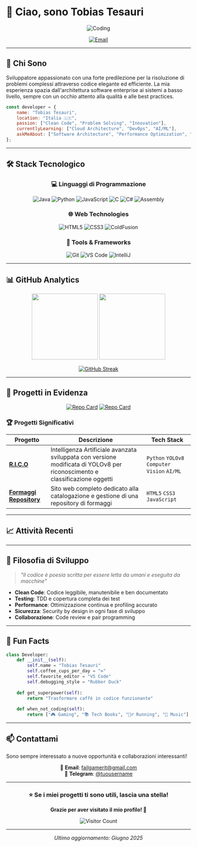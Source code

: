 # 👋 Ciao, sono Tobias Tesauri

<div align="center">
  
![Coding](https://readme-typing-svg.demolab.com?font=Fira+Code&size=22&duration=3000&pause=1000&color=00D4AA&center=true&vCenter=true&width=435&lines=Full+Stack+Developer;Software+Engineer;Problem+Solver;Code+Enthusiast)

[![Email](https://img.shields.io/badge/Email-D14836?style=for-the-badge&logo=gmail&logoColor=white)](mailto:failgamerit@gmail.com)

</div>

---

## 🚀 Chi Sono

Sviluppatore appassionato con una forte predilezione per la risoluzione di problemi complessi attraverso codice elegante ed efficiente. La mia esperienza spazia dall'architettura software enterprise ai sistemi a basso livello, sempre con un occhio attento alla qualità e alle best practices.

```javascript
const developer = {
    name: "Tobias Tesauri",
    location: "Italia 🇮🇹",
    passion: ["Clean Code", "Problem Solving", "Innovation"],
    currentlyLearning: ["Cloud Architecture", "DevOps", "AI/ML"],
    askMeAbout: ["Software Architecture", "Performance Optimization", "Best Practices"]
};
```

---

## 🛠️ Stack Tecnologico

<div align="center">

### 💻 Linguaggi di Programmazione
![Java](https://img.shields.io/badge/Java-ED8B00?style=for-the-badge&logo=openjdk&logoColor=white)
![Python](https://img.shields.io/badge/Python-3776AB?style=for-the-badge&logo=python&logoColor=white)
![JavaScript](https://img.shields.io/badge/JavaScript-F7DF1E?style=for-the-badge&logo=javascript&logoColor=black)
![C](https://img.shields.io/badge/C-00599C?style=for-the-badge&logo=c&logoColor=white)
![C#](https://img.shields.io/badge/C%23-239120?style=for-the-badge&logo=c-sharp&logoColor=white)
![Assembly](https://img.shields.io/badge/Assembly-000000?style=for-the-badge&logo=assemblyscript&logoColor=white)

### 🌐 Web Technologies
![HTML5](https://img.shields.io/badge/HTML5-E34F26?style=for-the-badge&logo=html5&logoColor=white)
![CSS3](https://img.shields.io/badge/CSS3-1572B6?style=for-the-badge&logo=css3&logoColor=white)
![ColdFusion](https://img.shields.io/badge/ColdFusion-0066CC?style=for-the-badge&logo=adobe&logoColor=white)

### 🔧 Tools & Frameworks
![Git](https://img.shields.io/badge/Git-F05032?style=for-the-badge&logo=git&logoColor=white)
![VS Code](https://img.shields.io/badge/VS_Code-007ACC?style=for-the-badge&logo=visual-studio-code&logoColor=white)
![IntelliJ](https://img.shields.io/badge/IntelliJ_IDEA-000000?style=for-the-badge&logo=intellij-idea&logoColor=white)

</div>

---

## 📊 GitHub Analytics

<div align="center">
  
<img height="180em" src="https://github-readme-stats.vercel.app/api?username=TobiasTesauri&show_icons=true&theme=tokyonight&include_all_commits=true&count_private=true"/>
<img height="180em" src="https://github-readme-stats.vercel.app/api/top-langs/?username=TobiasTesauri&layout=compact&langs_count=8&theme=tokyonight"/>

</div>

<div align="center">
  
[![GitHub Streak](https://streak-stats.demolab.com/?user=TobiasTesauri&theme=tokyonight)](https://git.io/streak-stats)

</div>

---

## 🎯 Progetti in Evidenza

<div align="center">

[![Repo Card](https://github-readme-stats.vercel.app/api/pin/?username=TobiasTesauri&repo=R.I.C.O&theme=tokyonight)](https://github.com/TobiasTesauri/R.I.C.O)
[![Repo Card](https://github-readme-stats.vercel.app/api/pin/?username=TobiasTesauri&repo=formaggi-repository&theme=tokyonight)](https://github.com/TobiasTesauri/formaggi-repository)

</div>

### 🏆 Progetti Significativi

| Progetto | Descrizione | Tech Stack |
|----------|-------------|------------|
| **[R.I.C.O](https://github.com/TobiasTesauri/R.I.C.O)** | Intelligenza Artificiale avanzata sviluppata con versione modificata di YOLOv8 per riconoscimento e classificazione oggetti | `Python` `YOLOv8` `Computer Vision` `AI/ML` |
| **[Formaggi Repository](https://github.com/TobiasTesauri/formaggi-repository)** | Sito web completo dedicato alla catalogazione e gestione di una repository di formaggi | `HTML5` `CSS3` `JavaScript` |

---

## 📈 Attività Recenti

<!--START_SECTION:activity-->
<!--END_SECTION:activity-->

---

## 🎨 Filosofia di Sviluppo

> *"Il codice è poesia scritta per essere letta da umani e eseguita da macchine"*

- **Clean Code**: Codice leggibile, manutenibile e ben documentato
- **Testing**: TDD e copertura completa dei test
- **Performance**: Ottimizzazione continua e profiling accurato
- **Sicurezza**: Security by design in ogni fase di sviluppo
- **Collaborazione**: Code review e pair programming

---

## 🌟 Fun Facts

```python
class Developer:
    def __init__(self):
        self.name = "Tobias Tesauri"
        self.coffee_cups_per_day = "∞"
        self.favorite_editor = "VS Code"
        self.debugging_style = "Rubber Duck"
        
    def get_superpower(self):
        return "Trasformare caffè in codice funzionante"
        
    def when_not_coding(self):
        return ["🎮 Gaming", "📚 Tech Books", "🏃‍♂️ Running", "🎵 Music"]
```

---

## 📫 Contattami

Sono sempre interessato a nuove opportunità e collaborazioni interessanti!

<div align="center">

📧 **Email**: failgamerit@gmail.com  
📱 **Telegram**: [@tuousername](https://t.me/tuousername)

</div>

---

<div align="center">

### ⭐ Se i miei progetti ti sono utili, lascia una stella!

**Grazie per aver visitato il mio profilo! 🚀**

![Visitor Count](https://komarev.com/ghpvc/?username=TobiasTesauri&color=brightgreen&style=flat-square)

</div>

---

<div align="center">
<i>Ultimo aggiornamento: Giugno 2025</i>
</div>
